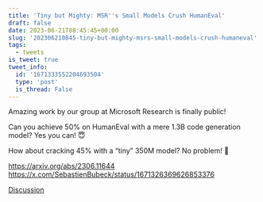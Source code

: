 ```yaml
---
title: 'Tiny but Mighty: MSR''s Small Models Crush HumanEval'
draft: false
date: 2023-06-21T08:45:45+00:00
slug: '202306210845-tiny-but-mighty-msrs-small-models-crush-humaneval'
tags:
  - tweets
is_tweet: true
tweet_info:
  id: '1671333552204693504'
  type: 'post'
  is_thread: False
---
```




Amazing work by our group at Microsoft Research is finally public!

Can you achieve 50% on HumanEval with a mere 1.3B code generation model? Yes you can! 😇

How about cracking 45% with a “tiny” 350M model? No problem! 🤯

<https://arxiv.org/abs/2306.11644> <https://x.com/SebastienBubeck/status/1671326369626853376>

[Discussion](https://x.com/sytelus/status/1671333552204693504)
